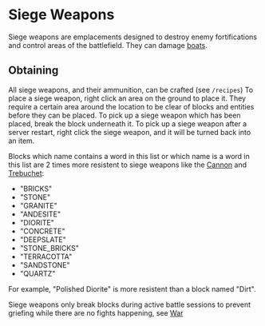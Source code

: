# Siege Weapons

Siege weapons are emplacements designed to destroy enemy fortifications and control areas of the battlefield. They can damage [boats](../boats/boats.md).

## Obtaining

All siege weapons, and their ammunition, can be crafted (see `/recipes`)
To place a siege weapon, right click an area on the ground to place it. They require a certain area around the location to be clear of blocks and entities before they can be placed.
To pick up a siege weapon which has been placed, break the block underneath it.
To pick up a siege weapon after a server restart, right click the siege weapon, and it will be turned back into an item.

Blocks which name contains a word in this list or which name is a word in this list are 2 times more resistent to siege weapons like the [Cannon](./cannon.md) and [Trebuchet](./trebuchet.md):

- "BRICKS"
- "STONE"
- "GRANITE"
- "ANDESITE"
- "DIORITE"
- "CONCRETE"
- "DEEPSLATE"
- "STONE_BRICKS"
- "TERRACOTTA"
- "SANDSTONE"
- "QUARTZ"

For example, "Polished Diorite" is more resistent than a block named "Dirt".

Siege weapons only break blocks during active battle sessions to prevent griefing while there are no fights happening, see [War](../war.md)
